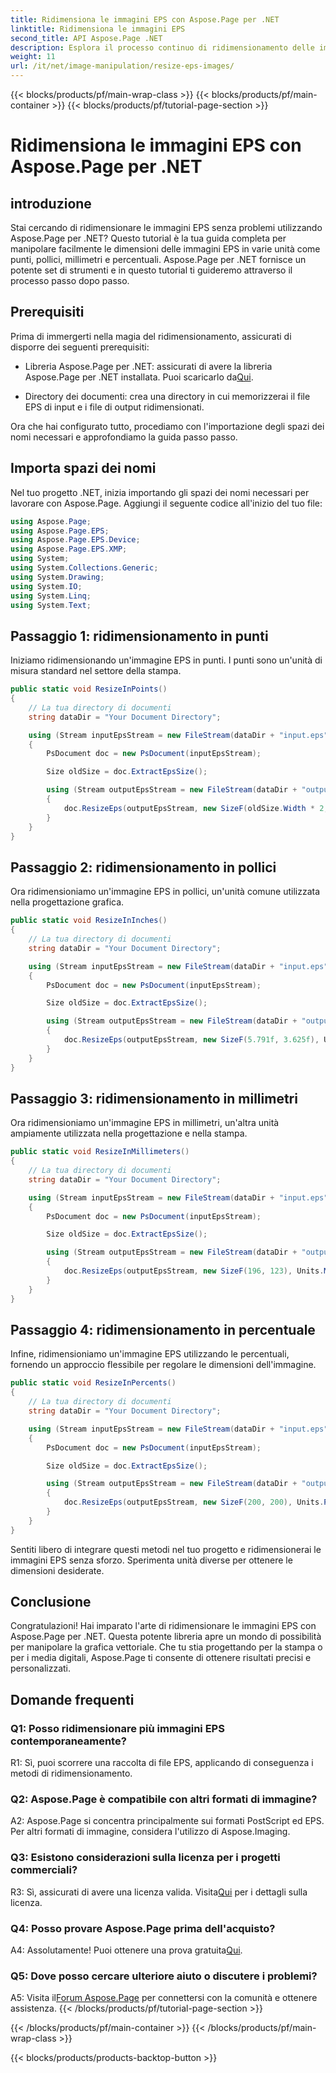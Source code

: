 ```yaml
---
title: Ridimensiona le immagini EPS con Aspose.Page per .NET
linktitle: Ridimensiona le immagini EPS
second_title: API Aspose.Page .NET
description: Esplora il processo continuo di ridimensionamento delle immagini EPS in .NET utilizzando Aspose.Page. Ottieni precisione in punti, pollici, millimetri e percentuali senza sforzo.
weight: 11
url: /it/net/image-manipulation/resize-eps-images/
---
```


{{< blocks/products/pf/main-wrap-class >}}
{{< blocks/products/pf/main-container >}}
{{< blocks/products/pf/tutorial-page-section >}}

# Ridimensiona le immagini EPS con Aspose.Page per .NET

## introduzione

Stai cercando di ridimensionare le immagini EPS senza problemi utilizzando Aspose.Page per .NET? Questo tutorial è la tua guida completa per manipolare facilmente le dimensioni delle immagini EPS in varie unità come punti, pollici, millimetri e percentuali. Aspose.Page per .NET fornisce un potente set di strumenti e in questo tutorial ti guideremo attraverso il processo passo dopo passo.

## Prerequisiti

Prima di immergerti nella magia del ridimensionamento, assicurati di disporre dei seguenti prerequisiti:

-  Libreria Aspose.Page per .NET: assicurati di avere la libreria Aspose.Page per .NET installata. Puoi scaricarlo da[Qui](https://releases.aspose.com/page/net/).

- Directory dei documenti: crea una directory in cui memorizzerai il file EPS di input e i file di output ridimensionati.

Ora che hai configurato tutto, procediamo con l'importazione degli spazi dei nomi necessari e approfondiamo la guida passo passo.

## Importa spazi dei nomi

Nel tuo progetto .NET, inizia importando gli spazi dei nomi necessari per lavorare con Aspose.Page. Aggiungi il seguente codice all'inizio del tuo file:

```csharp
using Aspose.Page;
using Aspose.Page.EPS;
using Aspose.Page.EPS.Device;
using Aspose.Page.EPS.XMP;
using System;
using System.Collections.Generic;
using System.Drawing;
using System.IO;
using System.Linq;
using System.Text;
```

## Passaggio 1: ridimensionamento in punti

Iniziamo ridimensionando un'immagine EPS in punti. I punti sono un'unità di misura standard nel settore della stampa.

```csharp
public static void ResizeInPoints()
{
    // La tua directory di documenti
    string dataDir = "Your Document Directory";

    using (Stream inputEpsStream = new FileStream(dataDir + "input.eps", FileMode.Open, FileAccess.Read))
    {
        PsDocument doc = new PsDocument(inputEpsStream);

        Size oldSize = doc.ExtractEpsSize();

        using (Stream outputEpsStream = new FileStream(dataDir + "output_resize_points.eps", FileMode.Create, FileAccess.Write))
        {
            doc.ResizeEps(outputEpsStream, new SizeF(oldSize.Width * 2, oldSize.Height * 2), Units.Points);
        }
    }
}
```

## Passaggio 2: ridimensionamento in pollici

Ora ridimensioniamo un'immagine EPS in pollici, un'unità comune utilizzata nella progettazione grafica.

```csharp
public static void ResizeInInches()
{
    // La tua directory di documenti
    string dataDir = "Your Document Directory";

    using (Stream inputEpsStream = new FileStream(dataDir + "input.eps", FileMode.Open, FileAccess.Read))
    {
        PsDocument doc = new PsDocument(inputEpsStream);

        Size oldSize = doc.ExtractEpsSize();

        using (Stream outputEpsStream = new FileStream(dataDir + "output_resize_inches.eps", FileMode.Create, FileAccess.Write))
        {
            doc.ResizeEps(outputEpsStream, new SizeF(5.791f, 3.625f), Units.Inches);
        }
    }
}
```

## Passaggio 3: ridimensionamento in millimetri

Ora ridimensioniamo un'immagine EPS in millimetri, un'altra unità ampiamente utilizzata nella progettazione e nella stampa.

```csharp
public static void ResizeInMillimeters()
{
    // La tua directory di documenti
    string dataDir = "Your Document Directory";

    using (Stream inputEpsStream = new FileStream(dataDir + "input.eps", FileMode.Open, FileAccess.Read))
    {
        PsDocument doc = new PsDocument(inputEpsStream);

        Size oldSize = doc.ExtractEpsSize();

        using (Stream outputEpsStream = new FileStream(dataDir + "output_resize_mms.eps", FileMode.Create, FileAccess.Write))
        {
            doc.ResizeEps(outputEpsStream, new SizeF(196, 123), Units.Millimeters);
        }
    }
}
```

## Passaggio 4: ridimensionamento in percentuale

Infine, ridimensioniamo un'immagine EPS utilizzando le percentuali, fornendo un approccio flessibile per regolare le dimensioni dell'immagine.

```csharp
public static void ResizeInPercents()
{
    // La tua directory di documenti
    string dataDir = "Your Document Directory";

    using (Stream inputEpsStream = new FileStream(dataDir + "input.eps", FileMode.Open, FileAccess.Read))
    {
        PsDocument doc = new PsDocument(inputEpsStream);

        Size oldSize = doc.ExtractEpsSize();

        using (Stream outputEpsStream = new FileStream(dataDir + "output_resize_percents.eps", FileMode.Create, FileAccess.Write))
        {
            doc.ResizeEps(outputEpsStream, new SizeF(200, 200), Units.Percents);
        }
    }
}
```

Sentiti libero di integrare questi metodi nel tuo progetto e ridimensionerai le immagini EPS senza sforzo. Sperimenta unità diverse per ottenere le dimensioni desiderate.

## Conclusione

Congratulazioni! Hai imparato l'arte di ridimensionare le immagini EPS con Aspose.Page per .NET. Questa potente libreria apre un mondo di possibilità per manipolare la grafica vettoriale. Che tu stia progettando per la stampa o per i media digitali, Aspose.Page ti consente di ottenere risultati precisi e personalizzati.

## Domande frequenti

### Q1: Posso ridimensionare più immagini EPS contemporaneamente?

R1: Sì, puoi scorrere una raccolta di file EPS, applicando di conseguenza i metodi di ridimensionamento.

### Q2: Aspose.Page è compatibile con altri formati di immagine?

A2: Aspose.Page si concentra principalmente sui formati PostScript ed EPS. Per altri formati di immagine, considera l'utilizzo di Aspose.Imaging.

### Q3: Esistono considerazioni sulla licenza per i progetti commerciali?

 R3: Sì, assicurati di avere una licenza valida. Visita[Qui](https://purchase.aspose.com/buy) per i dettagli sulla licenza.

### Q4: Posso provare Aspose.Page prima dell'acquisto?

 A4: Assolutamente! Puoi ottenere una prova gratuita[Qui](https://releases.aspose.com/).

### Q5: Dove posso cercare ulteriore aiuto o discutere i problemi?

 A5: Visita il[Forum Aspose.Page](https://forum.aspose.com/c/page/39) per connettersi con la comunità e ottenere assistenza.
{{< /blocks/products/pf/tutorial-page-section >}}

{{< /blocks/products/pf/main-container >}}
{{< /blocks/products/pf/main-wrap-class >}}

{{< blocks/products/products-backtop-button >}}
